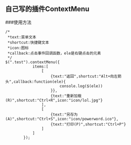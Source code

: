 自己写的插件ContextMenu
-
###使用方法

    /*
     *text:菜单文本
     *shortcut:快捷键文本
     *icon:图标
     *callback:点击事件回调函数，ele是右键点击的元素
     */
    $(".test").contextMenu({
                items:[
                    [
                        {text:"返回",shortcut:"Alt+向左箭头",callback:function(ele){
                            console.log($(ele))
                        }},
                        {text:"重新加载(R)",shortcut:"Ctrl+R",icon:"icon/lol.jpg"}
                    ],
                    [
                        {text:"另存为(A)",shortcut:"Ctrl+S",icon:"icon/powerword.ico"},
                        {text:"打印(P)",shortcut:"Ctrl+P"}
                    ]
                ]
            });